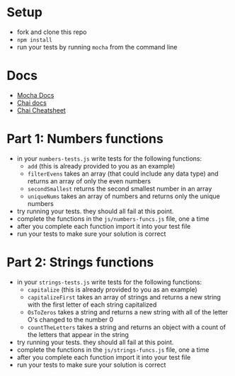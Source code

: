 # Setup
- fork and clone this repo
- `npm install`
- run your tests by running `mocha` from the command line

# Docs
- [Mocha Docs](https://mochajs.org/)
- [Chai docs](http://chaijs.com/)
- [Chai Cheatsheet](http://ricostacruz.com/cheatsheets/chai.html)

# Part 1: Numbers functions
- in your `numbers-tests.js` write tests for the following functions:
  - `add` (this is already provided to you as an example)
  - `filterEvens` takes an array (that could include any data type) and returns an array of only the even numbers
  - `secondSmallest` returns the second smallest number in an array
  - `uniqueNums` takes an array of numbers and returns only the unique numbers
- try running your tests. they should all fail at this point.
- complete the functions in the `js/numbers-funcs.js` file, one a time
- after you complete each function import it into your test file
- run your tests to make sure your solution is correct

# Part 2: Strings functions
- in your `strings-tests.js` write tests for the following functions:
  - `capitalize` (this is already provided to you as an example)
  - `capitalizeFirst` takes an array of strings and returns a new string with the first letter of each string capitalized
  - `OsToZeros` takes a string and returns a new string with all of the letter O's changed to the number 0
  - `countTheLetters` takes a string and returns an object with a count of the letters that appear in the string
- try running your tests. they should all fail at this point.
- complete the functions in the `js/strings-funcs.js` file, one a time
- after you complete each function import it into your test file
- run your tests to make sure your solution is correct
